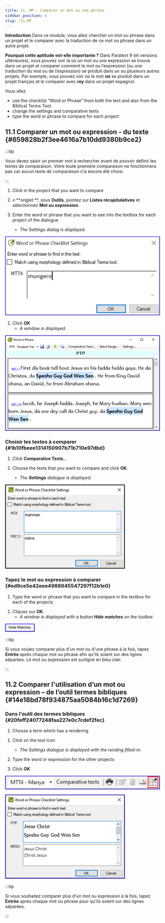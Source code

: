 ```yaml
---
title: 11. MP – Comparer un mot ou une phrase
sidebar_position: 5
slug: /11.MP
---
```




**Introduction** Dans ce module, vous allez chercher un mot ou phrase dans un projet et le comparer avec la traduction de ce mot ou phrase dans un autre projet.


**​Pourquoi cette aptitude est-elle importante ?** Dans Paratext 9 (et versions ultérieures), vous pouvez voir là où un mot ou une expression se trouve dans un projet et comparer comment le mot ou l’expression (ou une traduction du mot ou de l’expression) se produit dans un ou plusieurs autres projets. Par exemple, vous pouvez voir où le mot **roi** se produit dans un projet français et le comparer avec **rey** dans un projet espagnol.


Vous allez

- use the checklist “Word or Phrase” from both the text and also from the Biblical Terms Tool.
- change the settings and comparative texts
- type the word or phrase to compare for each project

## 11.1 Comparer un mot ou expression - du texte {#659828b2f3ee4616a7b10dd9380b9ce2}


:::tip

Vous devez saisir un premier mot à rechercher avant de pouvoir définir les textes de comparaison. Votre toute première comparaison ne fonctionnera pas car aucun texte de comparaison n'a encore été choisi.

:::




<div class='notion-row'>
<div class='notion-column' style={{width: 'calc((100% - (min(32px, 4vw) * 1)) * 0.5)'}}>

1. Click in the project that you want to compare

2. ≡ **onglet **, sous **Outils**, pointez sur **Listes récapitulatives** et sélectionnez **Mot ou expression**.

3. Enter the word or phrase that you want to see into the textbox for each project of the dialogue
    - _The Settings dialog is displayed_.

</div><div className='notion-spacer'></div>

<div class='notion-column' style={{width: 'calc((100% - (min(32px, 4vw) * 1)) * 0.5)'}}>


![](./1724975881.png)


</div><div className='notion-spacer'></div>
</div>


<div class='notion-row'>
<div class='notion-column' style={{width: 'calc((100% - (min(32px, 4vw) * 1)) * 0.5)'}}>

1. Click **OK**
    - _A window is displayed_.

</div><div className='notion-spacer'></div>

<div class='notion-column' style={{width: 'calc((100% - (min(32px, 4vw) * 1)) * 0.5)'}}>


![](./1832899552.png)


</div><div className='notion-spacer'></div>
</div>

### Choisir les textes à comparer {#1b10fbeee1314150907b71b710e97dbd}


<div class='notion-row'>
<div class='notion-column' style={{width: 'calc((100% - (min(32px, 4vw) * 1)) * 0.5)'}}>

1. Click **Comparative Texts**…

2. Choose the texts that you want to compare and click **OK**.
    - _The_ _**Settings**_ _dialogue is displayed._

</div><div className='notion-spacer'></div>

<div class='notion-column' style={{width: 'calc((100% - (min(32px, 4vw) * 1)) * 0.5)'}}>


![](./930301174.png)


</div><div className='notion-spacer'></div>
</div>

### Tapez le mot ou expression à comparer {#ed9ce5e42eee4988945547297f12b1e0}

1. Type the word or phrase that you want to compare in the textbox for each of the projects

<div class='notion-row'>
<div class='notion-column' style={{width: 'calc((100% - (min(32px, 4vw) * 1)) * 0.5)'}}>

1. Cliquez sur **OK**.
    - _A window is displayed with a button_ _**Hide matches**_ _on the toolbar._

</div><div className='notion-spacer'></div>

<div class='notion-column' style={{width: 'calc((100% - (min(32px, 4vw) * 1)) * 0.5)'}}>


![](./1899548500.png)


</div><div className='notion-spacer'></div>
</div>

:::tip

Si vous voulez comparer plus d'un mot ou d'une phrase à la fois, tapez **Entrée** après chaque mot ou phrase afin qu'ils soient sur des lignes séparées. Le mot ou expression est surligné en bleu clair.

:::




## 11.2 Comparer l'utilisation d’un mot ou expression – de l’outil termes bibliques {#14e18bd78f934875aa5084b16c1d7269}


### Dans l'outil des termes bibliques {#20feff24077248faa227e0c7cdef2fec}

1. Choose a term which has a rendering

<div class='notion-row'>
<div class='notion-column' style={{width: 'calc((100% - (min(32px, 4vw) * 1)) * 0.5)'}}>

1. Click on the tool icon
    - _The Settings dialogue is displayed with the rending filled-in._

2. Type the word or expression for the other projects

3. Click **OK**

</div><div className='notion-spacer'></div>

<div class='notion-column' style={{width: 'calc((100% - (min(32px, 4vw) * 1)) * 0.5)'}}>


![](./1940364425.png)



![](./1033499645.png)


</div><div className='notion-spacer'></div>
</div>

:::tip

Si vous souhaitez comparer plus d'un mot ou expression à la fois, tapez **Entrée** après chaque mot ou phrase pour qu'ils soient sur des lignes séparées.

:::



